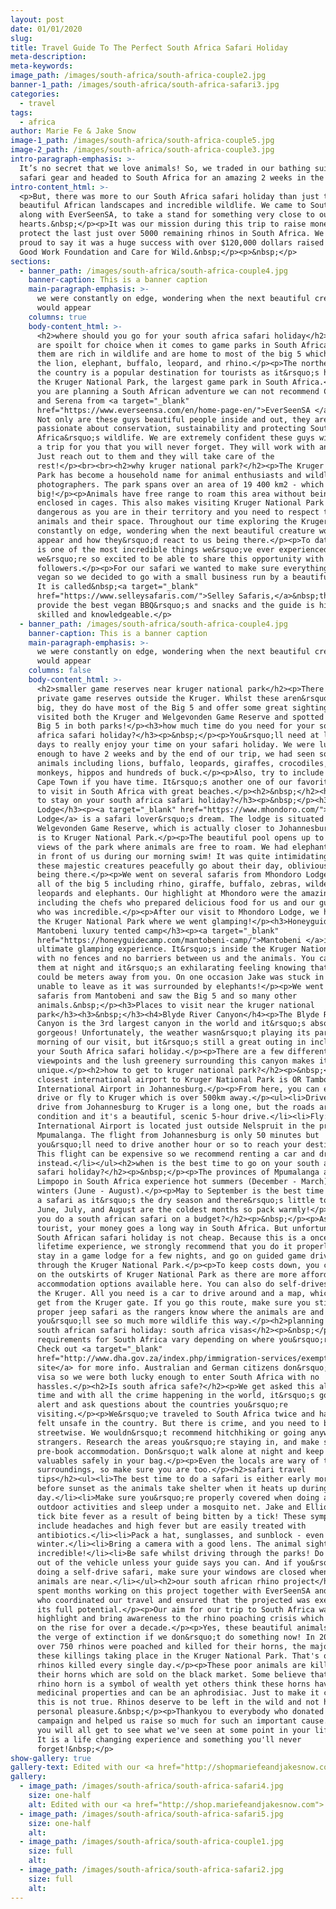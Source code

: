 ```yaml
---
layout: post
date: 01/01/2020
slug:
title: Travel Guide To The Perfect South Africa Safari Holiday
meta-description:
meta-keywords:
image_path: /images/south-africa/south-africa-couple2.jpg
banner-1_path: /images/south-africa/south-africa-safari3.jpg
categories:
  - travel
tags:
  - africa
author: Marie Fe & Jake Snow
image-1_path: /images/south-africa/south-africa-couple5.jpg
image-2_path: /images/south-africa/south-africa-couple3.jpg
intro-paragraph-emphasis: >-
  It’s no secret that we love animals! So, we traded in our bathing suits for
  safari gear and headed to South Africa for an amazing 2 weeks in the bush.
intro-content_html: >-
  <p>But, there was more to our South Africa safari holiday than just the
  beautiful African landscapes and incredible wildlife. We came to South Africa,
  along with EverSeenSA, to take a stand for something very close to our
  hearts.&nbsp;</p><p>It was our mission during this trip to raise money to
  protect the last just over 5000 remaining rhinos in South Africa. We are so
  proud to say it was a huge success with over $120,000 dollars raised for The
  Good Work Foundation and Care for Wild.&nbsp;</p><p>&nbsp;</p>
sections:
  - banner_path: /images/south-africa/south-africa-couple4.jpg
    banner-caption: This is a banner caption
    main-paragraph-emphasis: >-
      we were constantly on edge, wondering when the next beautiful creature
      would appear
    columns: true
    body-content_html: >-
      <h2>where should you go for your south africa safari holiday</h2><p>You
      are spoilt for choice when it comes to game parks in South Africa. All of
      them are rich in wildlife and are home to most of the big 5 which include
      the lion, elephant, buffalo, leopard, and rhino.</p><p>The northeast of
      the country is a popular destination for tourists as it&rsquo;s home to
      the Kruger National Park, the largest game park in South Africa.</p><p>If
      you are planning a South African adventure we can not recommend Charlie
      and Serena from <a target="_blank"
      href="https://www.everseensa.com/en/home-page-en/">EverSeenSA </a>enough!
      Not only are these guys beautiful people inside and out, they are
      passionate about conservation, sustainability and protecting South
      Africa&rsquo;s wildlife. We are extremely confident these guys will design
      a trip for you that you will never forget. They will work with any budget.
      Just reach out to them and they will take care of the
      rest!</p><br><br><h2>why kruger national park?</h2><p>The Kruger National
      Park has become a household name for animal enthusiasts and wildlife
      photographers. The park spans over an area of 19 400 km2 - which is pretty
      big!</p><p>Animals have free range to roam this area without being
      enclosed in cages. This also makes visiting Kruger National Park quite
      dangerous as you are in their territory and you need to respect the
      animals and their space. Throughout our time exploring the Kruger, we were
      constantly on edge, wondering when the next beautiful creature would
      appear and how they&rsquo;d react to us being there.</p><p>To date, this
      is one of the most incredible things we&rsquo;ve ever experienced and
      we&rsquo;re so excited to be able to share this opportunity with our
      followers.</p><p>For our safari we wanted to make sure everything was
      vegan so we decided to go with a small business run by a beautiful couple.
      It is called&nbsp;<a target="_blank"
      href="https://www.selleysafaris.com/">Selley Safaris,</a>&nbsp;they
      provide the best vegan BBQ&rsquo;s and snacks and the guide is highly
      skilled and knowledgeable.</p>
  - banner_path: /images/south-africa/south-africa-couple4.jpg
    banner-caption: This is a banner caption
    main-paragraph-emphasis: >-
      we were constantly on edge, wondering when the next beautiful creature
      would appear
    columns: false
    body-content_html: >-
      <h2>smaller game reserves near kruger national park</h2><p>There are other
      private game reserves outside the Kruger. Whilst these aren&rsquo;t as
      big, they do have most of the Big 5 and offer some great sightings. We
      visited both the Kruger and Welgevonden Game Reserve and spotted all the
      Big 5 in both parks!</p><h3>how much time do you need for your south
      africa safari holiday?</h3><p>&nbsp;</p><p>You&rsquo;ll need at least 5
      days to really enjoy your time on your safari holiday. We were lucky
      enough to have 2 weeks and by the end of our trip, we had seen so many
      animals including lions, buffalo, leopards, giraffes, crocodiles, zebras,
      monkeys, hippos and hundreds of buck.</p><p>Also, try to include a trip to
      Cape Town if you have time. It&rsquo;s another one of our favorite places
      to visit in South Africa with great beaches.</p><h2>&nbsp;</h2><h3>where
      to stay on your south africa safari holiday?</h3><p>&nbsp;</p><h3>Mhondoro
      Lodge</h3><p><a target="_blank" href="https://www.mhondoro.com/">Mhondoro
      Lodge</a> is a safari lover&rsquo;s dream. The lodge is situated in
      Welgevonden Game Reserve, which is actually closer to Johannesburg than it
      is to Kruger National Park.</p><p>The beautiful pool opens up to gorgeous
      views of the park where animals are free to roam. We had elephants right
      in front of us during our morning swim! It was quite intimidating having
      these majestic creatures peacefully go about their day, oblivious to us
      being there.</p><p>We went on several safaris from Mhondoro Lodge and saw
      all of the big 5 including rhino, giraffe, buffalo, zebras, wildebeest,
      leopards and elephants. Our highlight at Mhondoro were the amazing staff
      including the chefs who prepared delicious food for us and our guide, Dan,
      who was incredible.</p><p>After our visit to Mhondoro Lodge, we headed to
      the Kruger National Park where we went glamping!</p><h3>Honeyguide
      Mantobeni luxury tented camp</h3><p><a target="_blank"
      href="https://honeyguidecamp.com/mantobeni-camp/">Mantobeni </a>is the
      ultimate glamping experience. It&rsquo;s inside the Kruger National Park
      with no fences and no barriers between us and the animals. You can hear
      them at night and it&rsquo;s an exhilarating feeling knowing that they
      could be meters away from you. On one occasion Jake was stuck in our tent
      unable to leave as it was surrounded by elephants!</p><p>We went on daily
      safaris from Mantobeni and saw the Big 5 and so many other
      animals.&nbsp;</p><h3>Places to visit near the kruger national
      park</h3><h3>&nbsp;</h3><h4>Blyde River Canyon</h4><p>The Blyde River
      Canyon is the 3rd largest canyon in the world and it&rsquo;s absolutely
      gorgeous! Unfortunately, the weather wasn&rsquo;t playing its part on the
      morning of our visit, but it&rsquo;s still a great outing in include in
      your South Africa safari holiday.</p><p>There are a few different
      viewpoints and the lush greenery surrounding this canyon makes it truly
      unique.</p><h2>how to get to kruger national park?</h2><p>&nbsp;</p><p>The
      closest international airport to Kruger National Park is OR Tambo
      International Airport in Johannesburg.</p><p>From here, you can either
      drive or fly to Kruger which is over 500km away.</p><ul><li>Drive: The
      drive from Johannesburg to Kruger is a long one, but the roads are in good
      condition and it's a beautiful, scenic 5-hour drive.</li><li>Fly: Kruger
      International Airport is located just outside Nelspruit in the province of
      Mpumalanga. The flight from Johannesburg is only 50 minutes but
      you&rsquo;ll need to drive another hour or so to reach your destination.
      This flight can be expensive so we recommend renting a car and driving
      instead.</li></ul><h2>when is the best time to go on your south africa
      safari holiday?</h2><p>&nbsp;</p><p>The provinces of Mpumalanga and
      Limpopo in South Africa experience hot summers (December - March) and dry
      winters (June - August).</p><p>May to September is the best time to go on
      a safari as it&rsquo;s the dry season and there&rsquo;s little to no rain.
      June, July, and August are the coldest months so pack warmly!</p><h2>Can
      you do a south african safari on a budget?</h2><p>&nbsp;</p><p>As a
      tourist, your money goes a long way in South Africa. But unfortunately, a
      South African safari holiday is not cheap. Because this is a once in a
      lifetime experience, we strongly recommend that you do it properly and
      stay in a game lodge for a few nights, and go on guided game drives
      through the Kruger National Park.</p><p>To keep costs down, you can stay
      on the outskirts of Kruger National Park as there are more affordable
      accommodation options available here. You can also do self-drives within
      the Kruger. All you need is a car to drive around and a map, which you can
      get from the Kruger gate. If you go this route, make sure you still do a
      proper jeep safari as the rangers know where the animals are and
      you&rsquo;ll see so much more wildlife this way.</p><h2>planning your
      south african safari holiday: south africa visas</h2><p>&nbsp;</p><p>Visa
      requirements for South Africa vary depending on where you&rsquo;re from.
      Check out <a target="_blank"
      href="http://www.dha.gov.za/index.php/immigration-services/exempt-countries">this
      site</a> for more info. Australian and German citizens don&rsquo;t need a
      visa so we were both lucky enough to enter South Africa with no
      hassles.</p><h2>Is south africa safe?</h2><p>We get asked this all the
      time and with all the crime happening in the world, it&rsquo;s good to
      alert and ask questions about the countries you&rsquo;re
      visiting.</p><p>We&rsquo;ve traveled to South Africa twice and have never
      felt unsafe in the country. But there is crime, and you need to be
      streetwise. We wouldn&rsquo;t recommend hitchhiking or going anywhere with
      strangers. Research the areas you&rsquo;re staying in, and make sure you
      pre-book accommodation. Don&rsquo;t walk alone at night and keep your
      valuables safely in your bag.</p><p>Even the locals are wary of their
      surroundings, so make sure you are too.</p><h2>safari travel
      tips</h2><ul><li>The best time to do a safari is either early morning or
      before sunset as the animals take shelter when it heats up during the
      day.</li><li>Make sure you&rsquo;re properly covered when doing any
      outdoor activities and sleep under a mosquito net. Jake and Elliot got
      tick bite fever as a result of being bitten by a tick! These symptoms
      include headaches and high fever but are easily treated with
      antibiotics.</li><li>Pack a hat, sunglasses, and sunblock - even during
      winter.</li><li>Bring a camera with a good lens. The animal sightings are
      incredible!</li><li>Be safe whilst driving through the parks! Do not get
      out of the vehicle unless your guide says you can. And if you&rsquo;re
      doing a self-drive safari, make sure your windows are closed when the
      animals are near.</li></ul><h2>our south african rhino project</h2><p>We
      spent months working on this project together with EverSeenSA and Omaze,
      who coordinated our travel and ensured that the projected was executed to
      its full potential.</p><p>Our aim for our trip to South Africa was to
      highlight and bring awareness to the rhino poaching crisis which has been
      on the rise for over a decade.</p><p>Yes, these beautiful animals are on
      the verge of extinction if we don&rsquo;t do something now! In 2018 alone,
      over 750 rhinos were poached and killed for their horns, the majority of
      these killings taking place in the Kruger National Park. That's over 2
      rhinos killed every single day.</p><p>These poor animals are killed for
      their horns which are sold on the black market. Some believe that owning a
      rhino horn is a symbol of wealth yet others think these horns have
      medicinal properties and can be an aphrodisiac. Just to make it clear -
      this is not true. Rhinos deserve to be left in the wild and not hunted for
      personal pleasure.&nbsp;</p><p>Thankyou to everybody who donated to our
      campaign and helped us raise so much for such an important cause. We hope
      you will all get to see what we've seen at some point in your life time.
      It is a life changing experience and something you'll never
      forget!&nbsp;</p>
show-gallery: true
gallery-text: Edited with our <a href="http://shopmariefeandjakesnow.com" target="_blank"> Africa Preset </a>     
gallery:
  - image_path: /images/south-africa/south-africa-safari4.jpg
    size: one-half
    alt: Edited with our <a href="http://shop.mariefeandjakesnow.com"> Africa Preset </a>
  - image_path: /images/south-africa/south-africa-safari5.jpg
    size: one-half
    alt:
  - image_path: /images/south-africa/south-africa-couple1.jpg
    size: full
    alt:
  - image_path: /images/south-africa/south-africa-safari2.jpg
    size: full
    alt:
---
```

